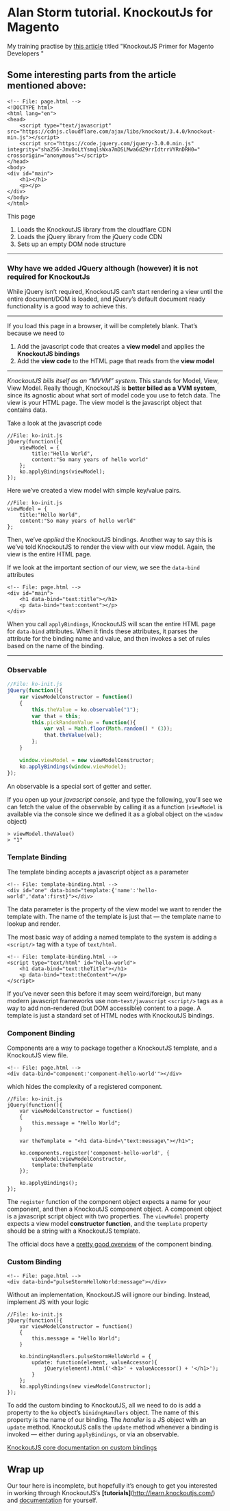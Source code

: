 # Alan Storm tutorial. KnockoutJs for Magento
My training practise by [this article](https://alanstorm.com/knockoutjs_primer_for_magento_developers/)
titled "KnockoutJS Primer for Magento Developers
"

## Some interesting parts from the article mentioned above:

```
<!-- File: page.html -->  
<!DOCTYPE html>
<html lang="en">
<head>
    <script type="text/javascript" src="https://cdnjs.cloudflare.com/ajax/libs/knockout/3.4.0/knockout-min.js"></script>
    <script src="https://code.jquery.com/jquery-3.0.0.min.js" integrity="sha256-JmvOoLtYsmqlsWxa7mDSLMwa6dZ9rrIdtrrVYRnDRH0=" crossorigin="anonymous"></script>    
</head>
<body>
<div id="main">
    <h1></h1>
    <p></p>
</div>
</body>
</html>
```

This page
1.  Loads the KnockoutJS library from the cloudflare CDN
2.  Loads the jQuery library from the jQuery code CDN
3.  Sets up an empty DOM node structure

---
### Why have we added JQuery although (however) it is not required for KnockoutJs
While jQuery isn’t required, KnockoutJS can’t start rendering a view until the entire document/DOM is loaded, and jQuery’s default document ready functionality is a good way to achieve this.

---
If you load this page in a browser, it will be completely blank. That’s because we need to
1.  Add the javascript code that creates a **view model** and applies the **KnockoutJS bindings**
2.  Add the **view code** to the HTML page that reads from the **view model**

---
*KnockoutJS bills itself as an “MVVM” system*. This stands for Model, View, View Model. Really though, KnockoutJS is **better billed as a VVM system**, since its agnostic about what sort of model code you use to fetch data.
The view is your HTML page. The view model is the javascript object that contains data.

Take a look at the javascript code
```
//File: ko-init.js
jQuery(function(){
    viewModel = {
        title:"Hello World",
        content:"So many years of hello world"
    }; 
    ko.applyBindings(viewModel);
});
```
Here we’ve created a view model with simple key/value pairs.

```
//File: ko-init.js
viewModel = {
    title:"Hello World",
    content:"So many years of hello world"
}; 
```

Then, we’ve _applied_ the KnockoutJS bindings. Another way to say this is we’ve told KnockoutJS to render the view with our view model. Again, the view is the entire HTML page.

If we look at the important section of our view, we see the `data-bind` attributes

```
<!-- File: page.html -->  
<div id="main">
    <h1 data-bind="text:title"></h1>
    <p data-bind="text:content"></p>
</div>
```

When you call `applyBindings`, KnockoutJS will scan the entire HTML page for `data-bind` attributes. When it finds these attributes, it parses the attribute for the binding name and value, and then invokes a set of rules based on the name of the binding.

---
### Observable
```js
//File: ko-init.js
jQuery(function(){
    var viewModelConstructor = function()
    {   
        this.theValue = ko.observable("1");
        var that = this;
        this.pickRandomValue = function(){
            var val = Math.floor(Math.random() * (3));
            that.theValue(val);
        };
    }

    window.viewModel = new viewModelConstructor;
    ko.applyBindings(window.viewModel); 
}); 
```
An observable is a special sort of getter and setter.


If you open up your *javascript console*, and type the following, you’ll see we can fetch the value of the observable by calling it as a function (`viewModel` is available via the console since we defined it as a global object on the `window` object)

```
> viewModel.theValue()    
> "1"
```

### Template Binding
The template binding accepts a javascript object as a parameter

```
<!-- File: template-binding.html --> 
<div id="one" data-bind="template:{'name':'hello-world','data':first}"></div>
```

The data parameter is the property of the view model we want to render the template with. The name of the template is just that — the template name to lookup and render.

The most basic way of adding a named template to the system is adding a `<script/>` tag with a `type` of `text/html`.

```
<!-- File: template-binding.html --> 
<script type="text/html" id="hello-world">
    <h1 data-bind="text:theTitle"></h1>
    <p data-bind="text:theContent"></p>
</script>   
```

If you’ve never seen this before it may seem weird/foreign, but many modern javascript frameworks use non-`text/javascript` `<script/>` tags as a way to add non-rendered (but DOM accessible) content to a page. A template is just a standard set of HTML nodes with KnockoutJS bindings.

### Component Binding
Components are a way to package together a KnockoutJS template, and a KnockoutJS view file.

```
<!-- File: page.html -->      
<div data-bind="component:'component-hello-world'"></div>
```

which hides the complexity of a registered component.

```
//File: ko-init.js
jQuery(function(){    
    var viewModelConstructor = function()
    {   
        this.message = "Hello World";
    }  

    var theTemplate = "<h1 data-bind=\"text:message\"></h1>";    

    ko.components.register('component-hello-world', {
        viewModel:viewModelConstructor,
        template:theTemplate
    });    

    ko.applyBindings();        
});
```

The `register` function of the component object expects a name for your component, and then a KnockoutJS component object. A component object is a javascript script object with two properties. The `viewModel` property expects a view model **constructor function**, and the `template` property should be a string with a KnockoutJS template.

The official docs have a [pretty good overview](http://knockoutjs.com/documentation/component-overview.html) of the component binding.

### Custom Binding

```
<!-- File: page.html -->  
<div data-bind="pulseStormHelloWorld:message"></div>
```

Without an implementation, KnockoutJS will ignore our binding. Instead, implement JS with your logic

```
//File: ko-init.js
jQuery(function(){    
    var viewModelConstructor = function()
    {   
        this.message = "Hello World";
    }  

    ko.bindingHandlers.pulseStormHelloWorld = {
        update: function(element, valueAccessor){
            jQuery(element).html('<h1>' + valueAccessor() + '</h1>');
        }
    };    
    ko.applyBindings(new viewModelConstructor);        
});
```

To add the custom binding to KnockoutJS, all we need to do is add a property to the `ko` object’s `binidngHandlers` object. The name of this property is the name of our binding. The _handler_ is a JS object with an `update` method. KnockoutJS calls the `update` method whenever a binding is invoked — either during `applyBindings`, or via an observable.

[KnockoutJS core documentation on custom bindings](http://learn.knockoutjs.com/#/?tutorial=custombindings)

## Wrap up
Our tour here is incomplete, but hopefully it’s enough to get you interested in working through KnockoutJS’s **[tutorials]**(http://learn.knockoutjs.com/) and [documentation](http://knockoutjs.com/documentation/introduction.html) for yourself.
